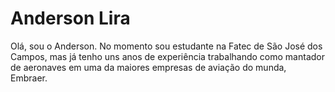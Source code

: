 # Anderson Lira
Olá, sou o Anderson. No momento sou estudante na Fatec de São José dos Campos, mas já tenho uns anos de experiência trabalhando como mantador de aeronaves em uma da maiores empresas de aviação do munda, Embraer. 

